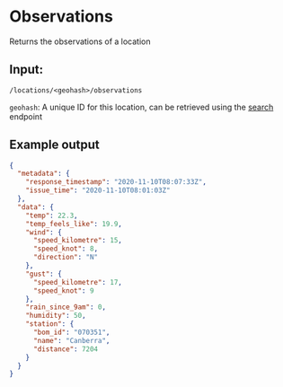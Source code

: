 # Observations
Returns the observations of a location

## Input: 
`/locations/<geohash>/observations`

`geohash`: A unique ID for this location, can be retrieved using the [search](./search) endpoint  

## Example output
```json
{
  "metadata": {
    "response_timestamp": "2020-11-10T08:07:33Z",
    "issue_time": "2020-11-10T08:01:03Z"
  },
  "data": {
    "temp": 22.3,
    "temp_feels_like": 19.9,
    "wind": {
      "speed_kilometre": 15,
      "speed_knot": 8,
      "direction": "N"
    },
    "gust": {
      "speed_kilometre": 17,
      "speed_knot": 9
    },
    "rain_since_9am": 0,
    "humidity": 50,
    "station": {
      "bom_id": "070351",
      "name": "Canberra",
      "distance": 7204
    }
  }
}
```